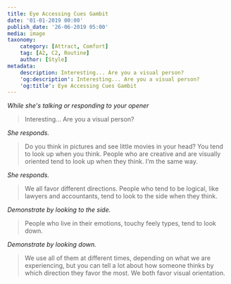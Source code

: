 ```yaml
---
title: Eye Accessing Cues Gambit
date: '01-01-2019 00:00'
publish_date: '26-06-2019 05:00'
media: image
taxonomy:
    category: [Attract, Comfort]
    tag: [A2, C2, Routine]
    author: [Style]
metadata:
    description: Interesting... Are you a visual person?
    'og:description': Interesting... Are you a visual person?
    'og:title': Eye Accessing Cues Gambit
---
```


_While she's talking or responding to your opener_

> Interesting... Are you a visual person?

_She responds._

> Do you think in pictures and see little movies in your head? You tend to look up when you think. People who are creative and are visually oriented tend to look up when they think. I’m the same way.

_She responds._

> We all favor different directions. People who tend to be logical, like lawyers and accountants, tend to look to the side when they think.

_Demonstrate by looking to the side._

> People who live in their emotions, touchy feely types, tend to look down.

_Demonstrate by looking down._

> We use all of them at different times, depending on what we are experiencing, but you can tell a lot about how someone thinks by which direction they favor the most. We both favor visual orientation.